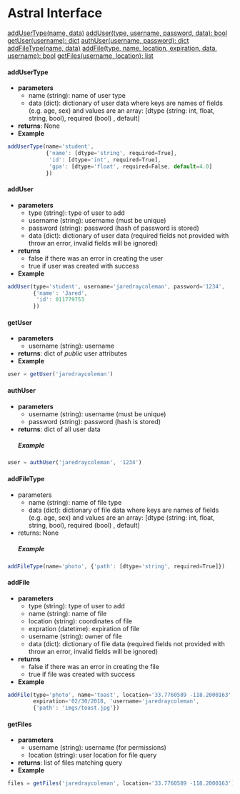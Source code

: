 # Astral Interface
[addUserType(name, data)](#addUserType)
[addUser(type, username, password, data): bool](#addUser)
[getUser(username): dict](#getUser)
[authUser(username, password): dict](#authUser)
[addFileType(name, data)](#getUser)
[addFile(type, name, location, expiration, data, username): bool](#addFile)
[getFiles(username, location): list](#getFiles)

#### addUserType
* **parameters**
  * name (string): name of user type
  * data (dict): dictionary of user data where keys are names of fields (e.g. age, sex) and values are an array: [dtype (string: int, float, string, bool), required (bool) , default]
* **returns**: None
* **Example**
```javascript
addUserType(name='student',  
			{'name': [dtype='string', required=True],  
			 'id': [dtype='int', required=True],  
			 'gpa': [dtype='float', required=False, default=4.0]  
			})  
```

#### addUser
* **parameters**
  * type (string): type of user to add
  * username (string): username (must be unique)
  * password (string): password (hash of password is stored)
  * data (dict): dictionary of user data (required fields not provided with throw an error, invalid fields will be ignored)
* **returns**
  * false if there was an error in creating the user
  * true if user was created with success
* **Example**
```javascript  
addUser(type='student', username='jaredraycoleman', password='1234',  
		{'name': 'Jared',  
		 'id': 011779753  
		})   
```  

#### getUser
* **parameters**
  * username (string): username
* **returns**: dict of *public* user attributes
* **Example**
```javascript
user = getUser('jaredraycoleman')  
```

#### authUser
* **parameters**
  * username (string): username (must be unique)
  * password (string): password (hash is stored)
* **returns**: dict of all user data
  ##### Example
```javascript
user = authUser('jaredraycoleman', '1234')  
```

#### addFileType
* parameters
  * name (string): name of file type
  * data (dict): dictionary of file data where keys are names of fields (e.g. age, sex) and values are an array: [dtype (string: int, float, string, bool), required (bool) , default]
* returns: None
  ##### Example
```javascript
addFileType(name='photo', {'path': [dtype='string', required=True]})  
```

#### addFile
* **parameters**
  * type (string): type of user to add
  * name (string): name of file
  * location (string): coordinates of file
  * expration (datetime): expiration of file 
  * username (string): owner of file
  * data (dict): dictionary of file data (required fields not provided with throw an error, invalid fields will be ignored)
* **returns**
  * false if there was an error in creating the file
  * true if file was created with success
* **Example**
```javascript  
addFile(type='photo', name='toast', location='33.7760589 -118.2000163',
        expiration='02/30/2018, 'username='jaredraycoleman', 
		{'path': 'imgs/toast.jpg'})   
```  

#### getFiles 
* **parameters**
  * username (string): username (for permissions)
  * location (string): user location for file query
* **returns**: list of files matching query
* **Example**
```javascript
files = getFiles('jaredraycoleman', location='33.7760589 -118.2000163')
```

